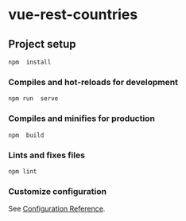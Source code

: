# vue-rest-countries

## Project setup
```
npm  install
```

### Compiles and hot-reloads for development
```
npm run  serve
```

### Compiles and minifies for production
```
npm  build
```

### Lints and fixes files
```
npm lint
```

### Customize configuration
See [Configuration Reference](https://cli.vuejs.org/config/).
